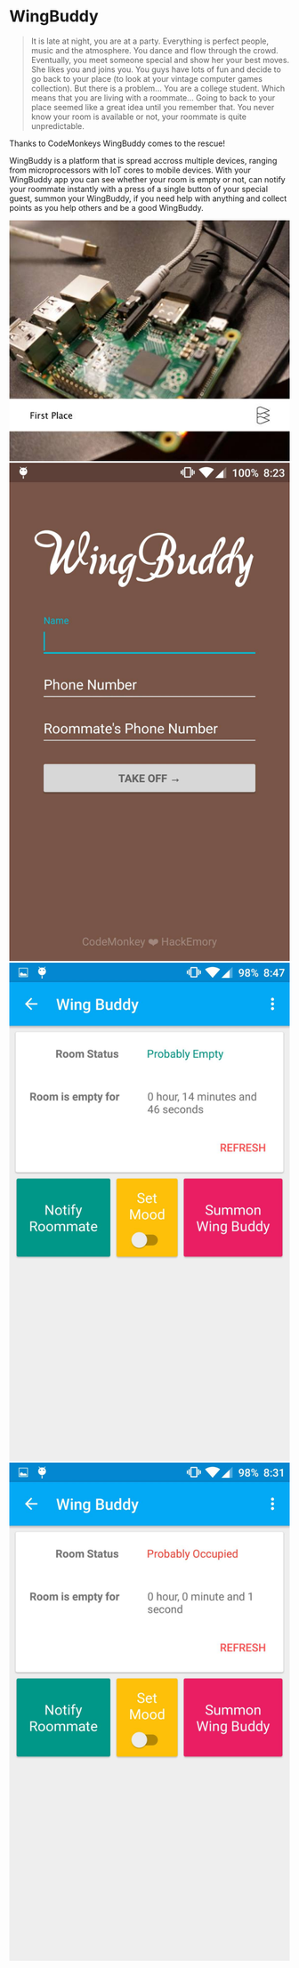 # WingBuddy


> It is late at night, you are at a party. Everything is perfect people, music and the atmosphere. You dance and flow through the crowd. Eventually, you meet someone special and show her your best moves. She likes you and joins you. You guys have lots of fun and decide to go back to your place (to look at your vintage computer games collection). But there is a problem... You are a college student. Which means that you are living with a roommate... Going to back to your place seemed like a great idea until you remember that. You never know your room is available or not, your roommate is quite unpredictable.  

Thanks to CodeMonkeys WingBuddy comes to the rescue! 

WingBuddy is a platform that is spread accross multiple devices, ranging from microprocessors with IoT cores to mobile devices. With your WingBuddy app you can see whether your room is empty or not, can notify your roommate instantly with a press of a single button of your special guest, summon your WingBuddy, if you need help with anything and collect points as you help others and be a good WingBuddy. 

![HackEmory](/Screenshots/Award.jpg?raw=true)
![HackEmory](/Screenshots/Login.jpg?raw=true)
![HackEmory](/Screenshots/main_empty.jpg?raw=true)
![HackEmory](/Screenshots/main_occupied.jpg?raw=true)